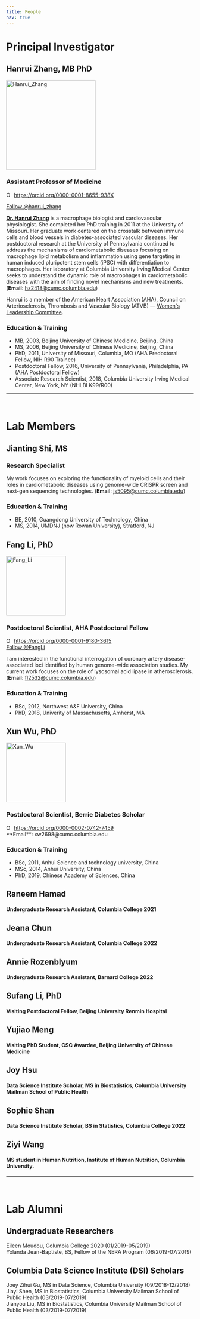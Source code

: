 ```yaml
---
title: People
nav: true
---
```


# **Principal Investigator**

## Hanrui Zhang, MB PhD
<div> 
  <img src="{{ '/images/Hanrui_Zhang_5_Large.png' | absolute_url }}" alt="Hanrui_Zhang" width="240">
</div>  

### Assistant Professor of Medicine       
<div itemscope itemtype="https://schema.org/Person"><a itemprop="sameAs" content="https://orcid.org/0000-0001-8655-938X" href="https://orcid.org/0000-0001-8655-938X" target="orcid.widget" rel="me noopener noreferrer" style="vertical-align:top;"><img src="https://orcid.org/sites/default/files/images/orcid_16x16.png" style="width:1em;margin-right:.5em;" alt="ORCID iD icon">https://orcid.org/0000-0001-8655-938X</a></div>

<a href="https://twitter.com/hanrui_zhang?ref_src=twsrc%5Etfw" class="twitter-follow-button" data-show-count="false">Follow @hanrui_zhang</a><script async src="https://platform.twitter.com/widgets.js" charset="utf-8"></script>


**[Dr. Hanrui Zhang](https://www.columbiacardiology.org/profile/hanrui-zhang-phd)** is a macrophage biologist and cardiovascular physiologist. She completed her PhD training in 2011 at the University of Missouri. Her graduate work centered on the crosstalk between immune cells and blood vessels in diabetes-associated vascular diseases. Her postdoctoral research at the University of Pennsylvania continued to address the mechanisms of cardiometabolic diseases focusing on macrophage lipid metabolism and inflammation using gene targeting in human induced pluripotent stem cells (iPSC) with differentiation to macrophages. Her laboratory at Columbia University Irving Medical Center seeks to understand the dynamic role of macrophages in cardiometabolic diseases with the aim of finding novel mechanisms and new treatments. (**Email**: hz2418@cumc.columbia.edu)    

Hanrui is a member of the American Heart Association (AHA), Council on Arteriosclerosis, Thrombosis and Vascular Biology (ATVB) — [Women's Leadership Committee](https://professional.heart.org/professional/MembershipCouncils/ScientificCouncils/UCM_457624_ATVB-WLC-Members.jsp).    
   
### Education & Training
- MB, 2003, Beijing University of Chinese Medicine, Beijing, China
- MS, 2006, Beijing University of Chinese Medicine, Beijing, China
- PhD, 2011, University of Missouri, Columbia, MO (AHA Predoctoral Fellow, NIH R90 Trainee)   
- Postdoctoral Fellow, 2016, University of Pennsylvania, Philadelphia, PA (AHA Postdoctoral Fellow)   
- Associate Research Scientist, 2018, Columbia University Irving Medical Center, New York, NY (NHLBI K99/R00)


------
&nbsp;

# **Lab Members**

## Jianting Shi, MS 
### Research Specialist 

My work focuses on exploring the functionality of myeloid cells and their roles in cardiometabolic diseases using genome-wide CRISPR screen and next-gen sequencing technologies. (**Email**: js5095@cumc.columbia.edu)    

### Education & Training
- BE, 2010, Guangdong University of Technology, China
- MS, 2014, UMDNJ (now Rowan University), Stratford, NJ

## Fang Li, PhD
<div> 
  <img src="{{ '/images/Fang_Li.jpg' | absolute_url }}" alt="Fang_Li" width="160">
</div>
     
### Postdoctoral Scientist, AHA Postdoctoral Fellow       

<div itemscope itemtype="https://schema.org/Person"><a itemprop="sameAs" content="https://orcid.org/0000-0001-9180-3615" href="https://orcid.org/0000-0001-9180-3615" target="orcid.widget" rel="me noopener noreferrer" style="vertical-align:top;"><img src="https://orcid.org/sites/default/files/images/orcid_16x16.png" style="width:1em;margin-right:.5em;" alt="ORCID iD icon">https://orcid.org/0000-0001-9180-3615</a></div>   
<a href="https://twitter.com/FangLi47313348" class="twitter-follow-button" data-show-count="false">Follow @FangLi</a><script async src="https://platform.twitter.com/widgets.js" charset="utf-8"></script>

I am interested in the functional interrogation of coronary artery disease-associated loci identified by human genome-wide association studies. My current work focuses on the role of lysosomal acid lipase in atherosclerosis. (**Email**: fl2532@cumc.columbia.edu)      

### Education & Training
- BSc, 2012, Northwest A&F University, China
- PhD, 2018, Univerity of Massachusetts, Amherst, MA

## Xun Wu, PhD
<div> 
  <img src="{{ '/images/Xun_Wu.jpg' | absolute_url }}" alt="Xun_Wu" width="160">
</div>

### Postdoctoral Scientist, Berrie Diabetes Scholar          

<div itemscope itemtype="https://schema.org/Person"><a itemprop="sameAs" content="https://orcid.org/0000-0002-0742-7459" href="https://orcid.org/0000-0002-0742-7459 " target="orcid.widget" rel="me noopener noreferrer" style="vertical-align:top;"><img src="https://orcid.org/sites/default/files/images/orcid_16x16.png" style="width:1em;margin-right:.5em;" alt="ORCID iD icon">https://orcid.org/0000-0002-0742-7459 </a></div>
**Email**: xw2698@cumc.columbia.edu    

### Education & Training
- BSc, 2011, Anhui Science and technology university, China         
- MSc, 2014, Anhui University, China   
- PhD, 2019, Chinese Academy of Sciences, China    

## Raneem Hamad
#### Undergraduate Research Assistant, Columbia College 2021

## Jeana Chun
#### Undergraduate Research Assistant, Columbia College 2022

## Annie Rozenblyum
#### Undergraduate Research Assistant, Barnard College 2022

## Sufang Li, PhD
#### Visiting Postdoctoral Fellow, Beijing University Renmin Hospital

## Yujiao Meng
#### Visiting PhD Student, CSC Awardee, Beijing University of Chinese Medicine

## Joy Hsu
#### Data Science Institute Scholar, MS in Biostatistics, Columbia University Mailman School of Public Health

## Sophie Shan
#### Data Science Institute Scholar, BS in Statistics, Columbia College 2022

## Ziyi Wang
#### MS student in Human Nutrition, Institute of Human Nutrition, Columbia University.

------
&nbsp;

# **Lab Alumni**
## Undergraduate Researchers
Eileen Moudou, Columbia College 2020 (01/2019-05/2019)         
Yolanda Jean-Baptiste, BS, Fellow of the NERA Program (06/2019-07/2019)

## Columbia Data Science Institute (DSI) Scholars
Joey Zihui Gu, MS in Data Science, Columbia University (09/2018-12/2018)     
Jiayi Shen, MS in Biostatistics, Columbia University Mailman School of Public Health (03/2019-07/2019)     
Jianyou Liu, MS in Biostatistics, Columbia University Mailman School of Public Health (03/2019-07/2019)     






